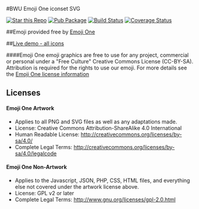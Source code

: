 #BWU Emoji One iconset SVG

[![Star this Repo](https://img.shields.io/github/stars/bwu-dart/bwu_emojione_iconset_svg.svg?style=flat)](https://github.com/bwu-dart/bwu_emojione_iconset_svg)
[![Pub Package](https://img.shields.io/pub/v/bwu_emojione_iconset_svg.svg?style=flat)](https://pub.dartlang.org/packages/bwu_emojione_iconset_svg)
[![Build Status](https://travis-ci.org/bwu-dart/bwu_emojione_iconset_svg.svg?branch=travis)](https://travis-ci.org/bwu-dart/bwu_emojione_iconset_svg)
[![Coverage Status](https://coveralls.io/repos/bwu-dart/bwu_emojione_iconset_svg/badge.svg)](https://coveralls.io/r/bwu-dart/bwu_emojione_iconset_svg)

##Emoji provided free by [Emoji One](http://emojione.com)

##[Live demo - all icons](http://bwu-dart.github.io/bwu_emojione_iconset_svg/example/example01.html)

####Emoji One emoji graphics are free to use for any project, commercial or personal under a "Free Culture" Creative Commons License (CC-BY-SA). Attribution is required for the rights to use our emoji.
For more details see the [Emoji One license information](http://emojione.com/developers)

## Licenses

#### Emoji One Artwork

*  Applies to all PNG and SVG files as well as any adaptations made.
*  License: Creative Commons Attribution-ShareAlike 4.0 International
*  Human Readable License: http://creativecommons.org/licenses/by-sa/4.0/
*  Complete Legal Terms: http://creativecommons.org/licenses/by-sa/4.0/legalcode


#### Emoji One Non-Artwork

*  Applies to the Javascript, JSON, PHP, CSS, HTML files, and everything else not covered under the artwork license above.
*  License: GPL v2 or later
*  Complete Legal Terms: http://www.gnu.org/licenses/gpl-2.0.html
